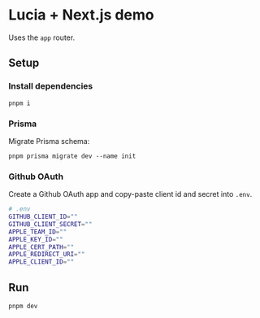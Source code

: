 # Lucia + Next.js demo

Uses the `app` router.

## Setup

### Install dependencies

```
pnpm i
```

### Prisma

Migrate Prisma schema:

```
pnpm prisma migrate dev --name init
```

### Github OAuth

Create a Github OAuth app and copy-paste client id and secret into `.env`.

```bash
# .env
GITHUB_CLIENT_ID=""
GITHUB_CLIENT_SECRET=""
APPLE_TEAM_ID=""
APPLE_KEY_ID=""
APPLE_CERT_PATH=""
APPLE_REDIRECT_URI=""
APPLE_CLIENT_ID=""
```

## Run

```
pnpm dev
```
